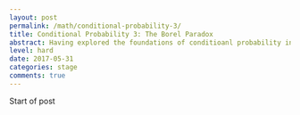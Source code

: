 ```yaml
---
layout: post
permalink: /math/conditional-probability-3/
title: Conditional Probability 3: The Borel Paradox 
abstract: Having explored the foundations of conditioanl probability in the second post of this series, we conclude by using modern machinery to address an old mystery involving conditioning against events of probability zero.
level: hard
date: 2017-05-31
categories: stage
comments: true
---
```


Start of post
